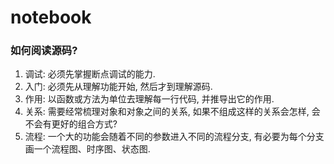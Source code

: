 # notebook

### 如何阅读源码?  
1. 调试: 必须先掌握断点调试的能力.  
2. 入门: 必须先从理解功能开始, 然后才到理解源码.  
3. 作用: 以函数或方法为单位去理解每一行代码, 并推导出它的作用.  
4. 关系: 需要经常梳理对象和对象之间的关系, 如果不组成这样的关系会怎样, 会不会有更好的组合方式?  
5. 流程: 一个大的功能会随着不同的参数进入不同的流程分支, 有必要为每个分支画一个流程图、时序图、状态图.  

